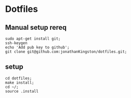 # Dotfiles

## Manual setup rereq

```
sudo apt-get install git;
ssh-keygen
echo 'Add pub key to github';
git clone git@github.com:jonathanKingston/dotfiles.git;
```

## setup

```
cd dotfiles;
make install;
cd ~/;
source .install
```
